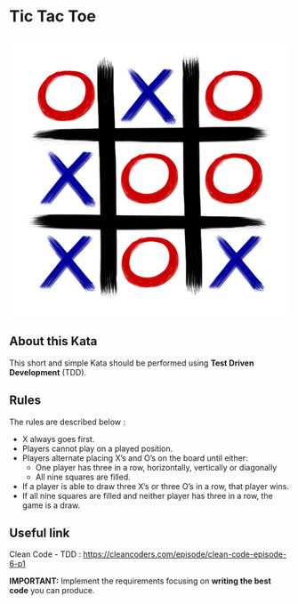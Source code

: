 # Tic Tac Toe

![Alt text](images/Kata_TicTacToe.png?raw=true "Tic Tac Toe")

## About this Kata

This short and simple Kata should be performed using **Test Driven Development** (TDD).

## Rules

The rules are described below :

- X always goes first.
- Players cannot play on a played position.
- Players alternate placing X’s and O’s on the board until either:
	- One player has three in a row, horizontally, vertically or diagonally
	- All nine squares are filled.
- If a player is able to draw three X’s or three O’s in a row, that player wins.
- If all nine squares are filled and neither player has three in a row, the game is a draw.

## Useful link

Clean Code - TDD : https://cleancoders.com/episode/clean-code-episode-6-p1

**IMPORTANT:**  Implement the requirements focusing on **writing the best code** you can produce.
